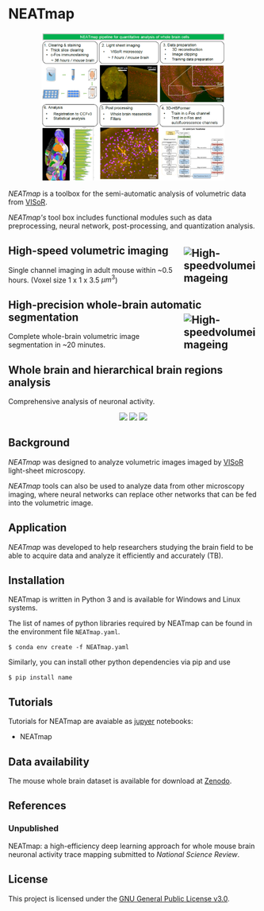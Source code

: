 NEATmap
========
<p align="center">
<img src="Docs/Html/_images/NEATmap_pipeline.png"
height="300">
</p>

*NEATmap* is a toolbox for the semi-automatic analysis of volumetric data from [VISoR](https://github.com/BilabOptics/VISoR_code/).

*NEATmap's* tool box includes functional modules such as data preprocessing, neural network, post-processing, and quantization analysis.

## High-speed volumetric imaging <img src="Docs/Html/_images/VISoR_imaging.gif" alt="High-speedvolumeimageing" width="150" align="right" vspace = "5"/></a>

Single channel imaging in adult mouse within ~0.5 hours. (Voxel size 1 x 1 x 3.5 $μm^3$)

## High-precision whole-brain automatic segmentation <img src="Docs/Html/_images/segmentation.gif" alt="High-speedvolumeimageing" width="150" align="right" vspace = "5"/></a>

Complete whole-brain volumetric image segmentation in ~20 minutes.

## Whole brain and hierarchical brain regions analysis

Comprehensive analysis of neuronal activity.


<p align="center">
<img src="Docs/Html/_images/whole_activity.gif"
height=150>
<img src="Docs/Html/_images/region_spot.gif"
height=150>
<img src="Docs/Html/_images/layer_spot.gif"
height=150>
</p>

## Background

*NEATmap* was designed to analyze volumetric images imaged by [VISoR](https://github.com/BilabOptics/VISoR_code/) light-sheet microscopy.

*NEATmap* tools can also be used to analyze data from other microscopy imaging, where neural networks can replace other networks that can be fed into the volumetric image.

## Application

*NEATmap* was developed to help researchers studying the brain field to be able to acquire data and analyze it efficiently and accurately (TB).

## Installation

NEATmap is written in Python 3 and is available for Windows and Linux systems.

The list of names of python libraries required by NEATmap can be found in the environment file `NEATmap.yaml`.
    
    $ conda env create -f NEATmap.yaml

Similarly, you can install other python dependencies via pip and use

    $ pip install name

## Tutorials

Tutorials for NEATmap are avaiable as [jupyer](https://jupyter.org/) notebooks:

  * NEATmap

## Data availability
The mouse whole brain dataset is available for download at [Zenodo](https://zenodo.org/record/8133486).

## References
  ### Unpublished
  NEATmap: a high-efficiency deep learning approach for whole mouse brain neuronal activity trace mapping submitted to *National Science Review*.
## License
This project is licensed under the [GNU General Public License v3.0](LICENSE).
